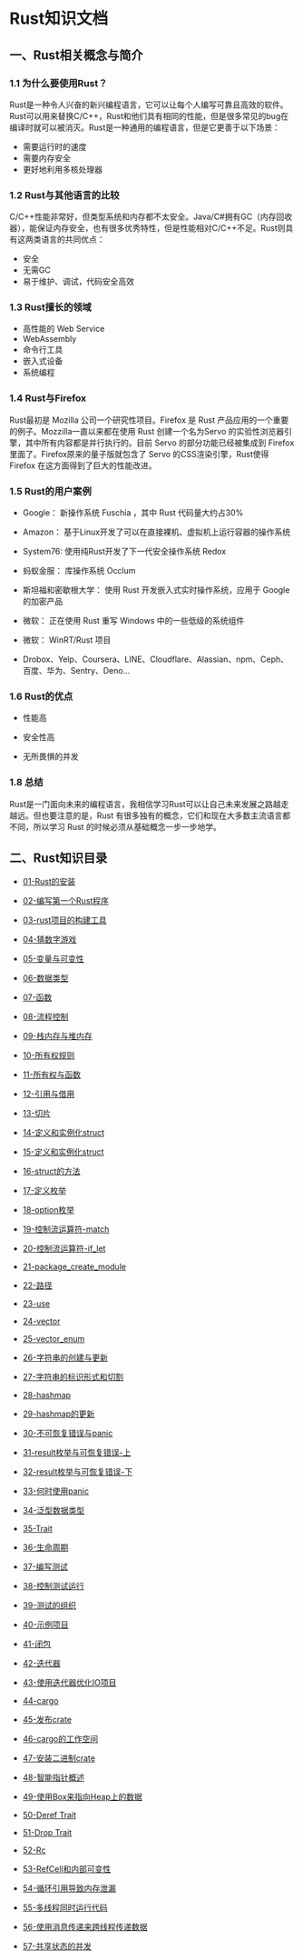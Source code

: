 # Rust知识文档

## 一、Rust相关概念与简介

### 1.1 为什么要使用Rust？

Rust是一种令人兴奋的新兴编程语言，它可以让每个人编写可靠且高效的软件。Rust可以用来替换C/C++，Rust和他们具有相同的性能，但是很多常见的bug在编译时就可以被消灭。Rust是一种通用的编程语言，但是它更善于以下场景：

- 需要运行时的速度
- 需要内存安全
- 更好地利用多核处理器

### 1.2 Rust与其他语言的比较

C/C++性能非常好，但类型系统和内存都不太安全。Java/C#拥有GC（内存回收器），能保证内存安全，也有很多优秀特性，但是性能相对C/C++不足。Rust则具有这两类语言的共同优点：

- 安全
- 无需GC
- 易于维护、调试，代码安全高效

### 1.3 Rust擅长的领域

- 高性能的 Web Service
- WebAssembly
- 命令行工具
- 嵌入式设备
- 系统编程

### 1.4 Rust与Firefox

Rust最初是 Mozilla 公司一个研究性项目。Firefox 是 Rust 产品应用的一个重要的例子。Mozzilla一直以来都在使用 Rust 创建一个名为Servo 的实验性浏览器引擎，其中所有内容都是并行执行的。目前 Servo 的部分功能已经被集成到 Firefox 里面了。Firefox原来的量子版就包含了 Servo 的CSS渲染引擎，Rust使得 Firefox 在这方面得到了巨大的性能改进。

### 1.5 Rust的用户案例

- Google： 新操作系统 Fuschia ，其中 Rust 代码量大约占30%

- Amazon： 基于Linux开发了可以在直接裸机、虚拟机上运行容器的操作系统

- System76: 使用纯Rust开发了下一代安全操作系统 Redox

- 蚂蚁金服： 库操作系统 Occlum

- 斯坦福和密歇根大学： 使用 Rust 开发嵌入式实时操作系统，应用于 Google 的加密产品

- 微软： 正在使用 Rust 重写 Windows 中的一些低级的系统组件

- 微软： WinRT/Rust 项目

- Drobox、Yelp、Coursera、LINE、Cloudflare、Alassian、npm、Ceph、百度、华为、Sentry、Deno...

### 1.6 Rust的优点

- 性能高

- 安全性高

- 无所畏惧的并发

### 1.8 总结

Rust是一门面向未来的编程语言，我相信学习Rust可以让自己未来发展之路越走越远。但也要注意的是，Rust 有很多独有的概念，它们和现在大多数主流语言都不同，所以学习 Rust 的时候必须从基础概念一步一步地学。

## 二、Rust知识目录

- [01-Rust的安装](./docs/01-install.md)

- [02-编写第一个Rust程序](./docs/02-helloword.md)

- [03-rust项目的构建工具](./docs/03-cargo.md)

- [04-猜数字游戏](./docs/04-guessing_game.md)

- [05-变量与可变性](./docs/05-variables.md)

- [06-数据类型](./docs/06-data_type.md)

- [07-函数](./docs/07-function.md)

- [08-流程控制](./docs/08-control.md)

- [09-栈内存与堆内存](./docs/09-stack_vs_heap.md)

- [10-所有权规则](./docs/10-ownership_rule.md)

- [11-所有权与函数](./docs/11-ownership_and_fuction.md)

- [12-引用与借用](./docs/12-reference.md)

- [13-切片](./docs/13-slice.md)

- [14-定义和实例化struct](./docs/14-struct.md)

- [15-定义和实例化struct](./docs/15-struct_sample.md)

- [16-struct的方法](./docs/16-struct_method.md)

- [17-定义枚举](./docs/17-enum_define.md)

- [18-option枚举](./docs/18-option_enum.md)

- [19-控制流运算符-match](./docs/19-match.md)

- [20-控制流运算符-if_let](./docs/20-if_let.md)

- [21-package_create_module](./docs/21-package_crate_module.md)

- [22-路径](./docs/22-path.md)

- [23-use](./docs/23-use.md)

- [24-vector](./docs/24-vector.md)

- [25-vector_enum](./docs/25-vector_enum.md)

- [26-字符串的创建与更新](./docs/26-string_create_update.md)

- [27-字符串的标识形式和切割](./docs/27-string_cut.md)

- [28-hashmap](./docs/28-hashmap.md)

- [29-hashmap的更新](./docs/29-hashmap_update.md)

- [30-不可恢复错误与panic](./docs/30-panic.md)

- [31-result枚举与可恢复错误-上](./docs/31-result_enum_01.md)

- [32-result枚举与可恢复错误-下](./docs/32-result_enum_02.md)

- [33-何时使用panic](./docs/33-panic.md)

- [34-泛型数据类型](./docs/34-genericity.md)

- [35-Trait](./docs/35-trait.md)

- [36-生命周期](./docs/36-lifetime.md)

- [37-编写测试](./docs/37-test.md)

- [38-控制测试运行](./docs/38-control_test_running.md)

- [39-测试的组织](./docs/39-test_orgnize.md)

- [40-示例项目](./docs/40-sample_project.md)

- [41-闭包](./docs/41-closure.md)

- [42-迭代器](./docs/42-iterator.md)

- [43-使用迭代器优化IO项目](./docs/43-iterator_project.md)

- [44-cargo](./docs/44-cargo.md)

- [45-发布crate](./docs/45-publish_crate.md)

- [46-cargo的工作空间](./docs/46-cargo_workspace.md)

- [47-安装二进制crate](./docs/47-install_crate.md)

- [48-智能指针概述](./docs/48-install_crate.md)

- [49-使用Box来指向Heap上的数据](./docs/49-box_point_to_heap.md)

- [50-Deref Trait](./docs/50-deref_trait.md)

- [51-Drop Trait](./docs/51-drop_trait.md)

- [52-Rc](./docs/52-rc.md)

- [53-RefCell<T>和内部可变性](./docs/53-ref_cell.md)

- [54-循环引用导致内存泄漏](./docs/54-oom.md)

- [55-多线程同时运行代码](./docs/55-multithread.md)

- [56-使用消息传递来跨线程传递数据](./docs/56-message_on_multithread.md)

- [57-共享状态的并发](./docs/57-share_parallet.md)
